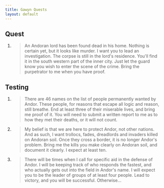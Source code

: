 ```yaml
---
title: Gawyn Quests
layout: default
---
```


## Quest

1. > <smaller>An Andoran lord has been found dead in his home.
   > Nothing is certain yet, but it looks like murder.
   > I want you to lead an investigation.
   > The corpse is still in the lord's residence.
   > You'll find it in the south western part of the inner city.
   > Just let the guard know you wish to enter the scene of the crime.
   > Bring the purpetrator to me when you have proof.</smaller>

## Testing

1. > <smaller>There are 46 names on the list of people permanently wanted by Andor.
   > These people, for reasons that escape all logic and reason, still breathe.
   > End at least three of their miserable lives, and bring me proof of it.
   > You will need to submit a written report to me as to how they met their deaths, or it will not count.</smaller>

2. > <smaller>My belief is that we are here to protect Andor, not other nations.
   > And as such, I want trollocs, fades, dreadlords and invaders killed on Andoran soil.
   > Once they cross a border, it is no longer Andor's problem.
   > Bring me the kills you make clearly on Andoran soil, and document it clearly.
   > I expect at least ten.</smaller>

3. > <smaller>There will be times when I call for specific aid in the defense of Andor.
   > I will be keeping track of who responds the fastest, and who actually gets out into the field in Andor's name.
   > I will expect you to be the leader of groups of at least four people.
   > Lead to victory, and you will be successful. Otherwise...</smaller>

